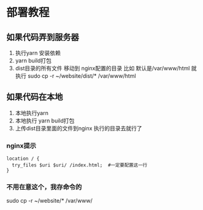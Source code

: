 # 部署教程
## 如果代码弄到服务器
1. 执行yarn 安装依赖
2. yarn build打包
3. dist目录的所有文件 移动到 nginx配置的目录 比如 默认是/var/www/html 就执行 sudo cp -r ~/website/dist/* /var/www/html


## 如果代码在本地
1. 本地执行yarn
2. 本地执行 yarn build打包
3. 上传dist目录里面的文件到nginx 执行的目录去就行了


### nginx提示
```
location / {
  try_files $uri $uri/ /index.html;  #一定要配置这一行
}
```



### 不用在意这个，我存命令的
sudo cp -r ~/website/* /var/www/